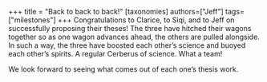 +++
title = "Back to back to back!"
[taxonomies]
authors=["Jeff"]
tags=["milestones"]
+++
Congratulations to Clarice, to Siqi, and to Jeff on successfully proposing their theses! The three have hitched their wagons together so as one wagon advances ahead, the others are pulled alongside. In such a way, the three have boosted each other’s science and buoyed each other’s spirits. A regular Cerberus of science. What a team!

We look forward to seeing what comes out of each one’s thesis work.
